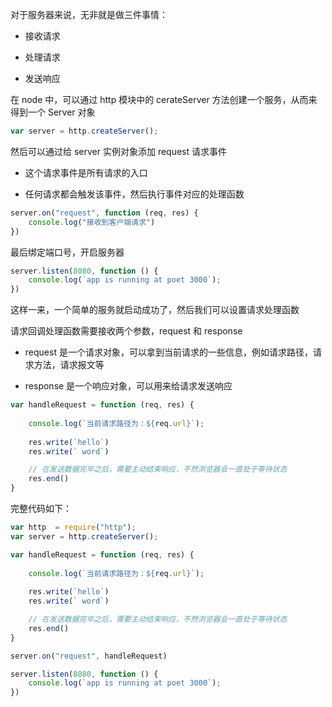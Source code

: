 对于服务器来说，无非就是做三件事情：

* 接收请求

* 处理请求

* 发送响应

在 node 中，可以通过 http 模块中的 cerateServer 方法创建一个服务，从而来得到一个 Server 对象

```js
var server = http.createServer();
```

然后可以通过给 server 实例对象添加 request 请求事件

* 这个请求事件是所有请求的入口

* 任何请求都会触发该事件，然后执行事件对应的处理函数

```js
server.on("request", function (req, res) {
    console.log("接收到客户端请求")
})
```

最后绑定端口号，开启服务器

```js
server.listen(8080, function () {
    console.log(`app is running at poet 3000`);
})
```

这样一来，一个简单的服务就启动成功了，然后我们可以设置请求处理函数

请求回调处理函数需要接收两个参数，request 和 response

* request 是一个请求对象，可以拿到当前请求的一些信息，例如请求路径，请求方法，请求报文等

* response 是一个响应对象，可以用来给请求发送响应

```js
var handleRequest = function (req, res) {
    
    console.log(`当前请求路径为：${req.url}`);
    
    res.write(`hello`)
    res.write(` word`)

    // 在发送数据完毕之后，需要主动结束响应，不然浏览器会一直处于等待状态
    res.end()
}
```

完整代码如下：

```js
var http  = require("http");
var server = http.createServer();

var handleRequest = function (req, res) {
    
    console.log(`当前请求路径为：${req.url}`);
    
    res.write(`hello`)
    res.write(` word`)

    // 在发送数据完毕之后，需要主动结束响应，不然浏览器会一直处于等待状态
    res.end()
}

server.on("request", handleRequest)

server.listen(8080, function () {
    console.log(`app is running at poet 3000`);
})
```